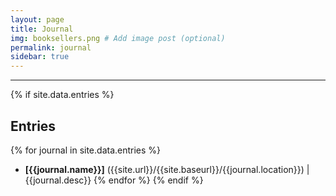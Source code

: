 ```yaml
---
layout: page
title: Journal
img: booksellers.png # Add image post (optional)
permalink: journal
sidebar: true
---
```


---

{% if site.data.entries %}
## Entries
{% for journal in site.data.entries %}
* **[{{journal.name}}]** ({{site.url}}/{{site.baseurl}}/{{journal.location}})
  \| {{journal.desc}}
{% endfor %}
{% endif %}
